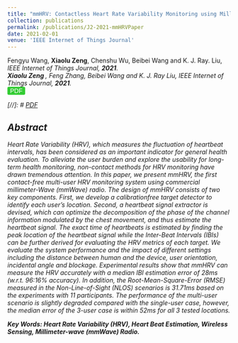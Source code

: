 ```yaml
---
title: "mmHRV: Contactless Heart Rate Variability Monitoring using Millimeter-Wave Radio"
collection: publications
permalink: /publications/J2-2021-mmHRVPaper
date: 2021-02-01
venue: 'IEEE Internet of Things Journal'
---
```

<head>
<title>Font Awesome Icons</title>
<meta name="viewport" content="width=device-width, initial-scale=1">
<link rel="stylesheet" href="https://cdnjs.cloudflare.com/ajax/libs/font-awesome/4.7.0/css/font-awesome.min.css">
 <style>
.button2 {background-color: #33cc33;  border: 0px solid black; border-radius: 3px; color: white} /* Blue */
.button3 {background-color: #3366cc;  border: 0px solid black; border-radius: 3px; color: white} /* Blue */
.button4 {background-color: #33cc33;  border: 0px solid black; border-radius: 3px; color: white} /* Blue */
.button5 {background-color: #33cc33;  border: 0px solid black; border-radius: 3px; color: white} /* Blue */
</style>
</head>
Fengyu Wang, <b>Xiaolu Zeng</b>, Chenshu Wu, Beibei Wang and K. J. Ray. Liu, <i>IEEE Internet of Things Journal<i>,  <b>2021</b>. <br>
<b> Xiaolu Zeng </b>, Feng Zhang, Beibei Wang and K. J. Ray Liu, <i>IEEE Internet of Things Journal<i>,  <b>2021</b>. <br>
<a href='http://Xiaolu1263.github.io/files/2021-mmHRV.pdf' target="_blank"><button class="button button2" style="font-size:14px"><i class="fa fa-file-pdf-o"></i> PDF</button></a> <br>
 
[//]: # [PDF](http://Xiaolu1263.github.io/files/2021-mmHRV.pdf)

## Abstract <br>
Heart Rate Variability (HRV), which measures the fluctuation of heartbeat intervals, has been considered as an important indicator for general health evaluation. To alleviate the user burden and explore the usability for long-term health monitoring, non-contact methods for HRV monitoring have drawn tremendous attention. In this paper, we present mmHRV, the first contact-free multi-user HRV monitoring system using commercial millimeter-Wave (mmWave) radio. The design of mmHRV consists of two key components. First, we develop a calibrationfree target detector to identify each user’s location. Second, a heartbeat signal extractor is devised, which can optimize the decomposition of the phase of the channel information modulated by the chest movement, and thus estimate the heartbeat signal. The exact time of heartbeats is estimated by finding the peak location of the heartbeat signal while the Inter-Beat Intervals (IBIs) can be further derived for evaluating the HRV metrics of each target. We evaluate the system performance and the impact of different settings including the distance between human and the device, user orientation, incidental angle and blockage. Experimental results show that mmHRV can measure the HRV accurately with a median IBI estimation error of 28ms (w.r.t. 96:16% accuracy). In addition, the Root-Mean-Square-Error (RMSE) measured in the Non-Line-of-Sight (NLOS) scenarios is 31.71ms based on the experiments with 11 participants. The performance of the multi-user scenario is slightly degraded compared with the single-user case, however, the median error of the 3-user case is within 52ms for all 3 tested locations.

**Key Words: Heart Rate Variability (HRV), Heart Beat Estimation, Wireless Sensing, Millimeter-wave (mmWave) Radio.**
